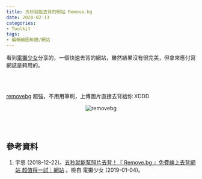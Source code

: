 ```yaml
---
title: 五秒就能去背的網站 Remove.bg  
date: 2020-02-13
categories:
- Toolkit
tags:
- 編輯繪圖軟體/網站
--- 
```


看到[電獺少女]((https://agirls.aotter.net/post/54641))分享的，一個快速去背的網站，雖然結果沒有很完美，但拿來應付寫網誌是夠用的。

<!--more-->
<br><br> 


[removebg](https://www.remove.bg/zh) 超強，不用用筆刷，上傳圖片直接去背給你 XDDD 

<center> <img src="https://i.imgur.com/g8jk21I.png" alt="removebg"></center>
 

 
<br><br> 

## 參考資料 
1. 宇恩 (2018-12-22)。[五秒就能幫照片去背！『 Remove.bg 』免費線上去背網站 超值得一試｜網站](https://agirls.aotter.net/post/54641) 。檢自 電獺少女 (2019-01-04)。